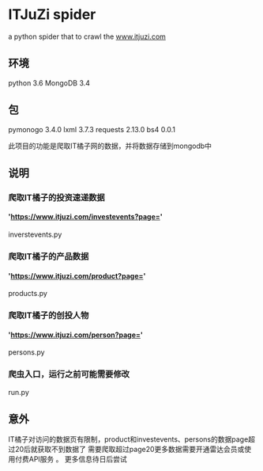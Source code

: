 # ITJuZi spider
a python spider that to crawl the www.itjuzi.com

## 环境
python 3.6 
MongoDB 3.4
## 包
pymonogo 3.4.0
lxml 3.7.3
requests 2.13.0
bs4 0.0.1

此项目的功能是爬取IT橘子网的数据，并将数据存储到mongodb中

## 说明
### 爬取IT橘子的投资速递数据
#### 'https://www.itjuzi.com/investevents?page='
inverstevents.py
### 爬取IT橘子的产品数据
#### 'https://www.itjuzi.com/product?page='
products.py
### 爬取IT橘子的创投人物
#### 'https://www.itjuzi.com/person?page='
persons.py
### 爬虫入口，运行之前可能需要修改
run.py

## 意外   
IT橘子对访问的数据页有限制，product和investevents、persons的数据page超过20后就获取不到数据了
需要爬取超过page20更多数据需要开通雷达会员或使用付费API服务 。
更多信息待日后尝试
